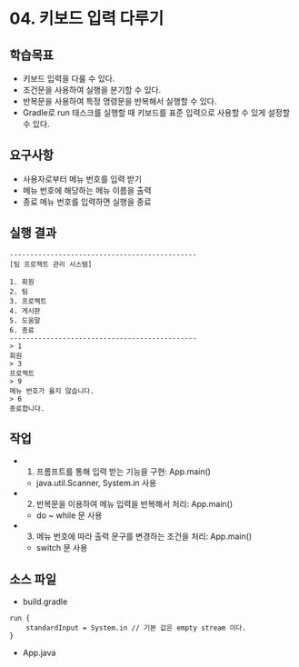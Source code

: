 # 04. 키보드 입력 다루기

## 학습목표

- 키보드 입력을 다룰 수 있다.
- 조건문을 사용하여 실행을 분기할 수 있다.
- 반복문을 사용하여 특정 명령문을 반복해서 실행할 수 있다.
- Gradle로 run 태스크를 실행할 때 키보드를 표준 입력으로 사용할 수 있게 설정할 수 있다. 

## 요구사항 

- 사용자로부터 메뉴 번호를 입력 받기
- 메뉴 번호에 해당하는 메뉴 이름을 출력
- 종료 메뉴 번호를 입력하면 실행을 종료

## 실행 결과

```
----------------------------------------------  
[팀 프로젝트 관리 시스템]  

1. 회원
2. 팀
3. 프로젝트
4. 게시판
5. 도움말
6. 종료  
----------------------------------------------  
> 1
회원
> 3
프로젝트
> 9
메뉴 번호가 옳지 않습니다.
> 6
종료합니다.
```

## 작업

- 1) 프롬프트를 통해 입력 받는 기능을 구현: App.main()
  - java.util.Scanner, System.in 사용
- 2) 반복문을 이용하여 메뉴 입력을 반복해서 처리: App.main()
  - do ~ while 문 사용
- 3) 메뉴 번호에 따라 출력 문구를 변경하는 조건을 처리: App.main()
  - switch 문 사용

## 소스 파일

- build.gradle
```
run {
    standardInput = System.in // 기본 값은 empty stream 이다.
}
```
- App.java

